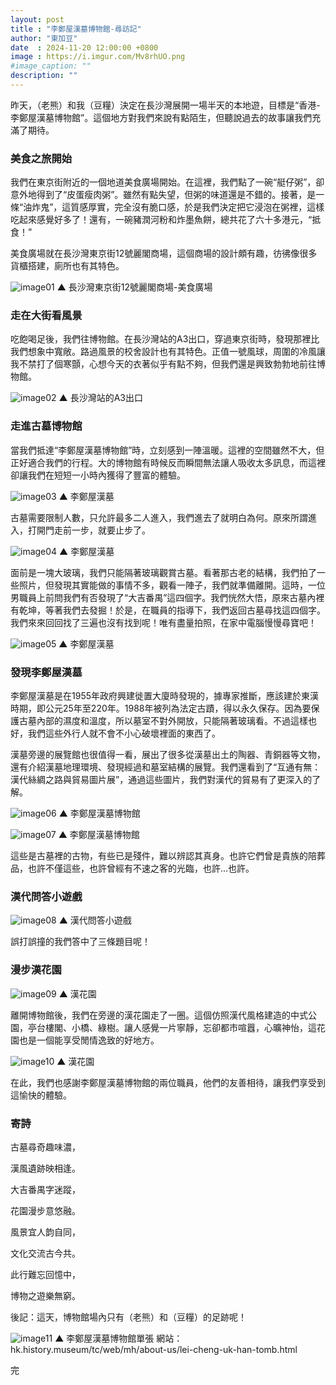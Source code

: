 ```yaml
---
layout: post
title : "李鄭屋漢墓博物館-尋訪記"
author: "東加豆"
date  : 2024-11-20 12:00:00 +0800
image : https://i.imgur.com/Mv8rhUO.png
#image_caption: ""
description: ""
---
```


昨天，（老熊）和我（豆糧）決定在長沙灣展開一場半天的本地遊，目標是“香港-李鄭屋漢墓博物館”。這個地方對我們來說有點陌生，但聽說過去的故事讓我們充滿了期待。

<!--more-->

### 美食之旅開始

我們在東京街附近的一個地道美食廣場開始。在這裡，我們點了一碗“艇仔粥”，卻意外地得到了“皮蛋瘦肉粥”。雖然有點失望，但粥的味道還是不錯的。接著，是一條“油炸鬼”，這質感厚實，完全沒有脆口感，於是我們決定把它浸泡在粥裡，這樣吃起來感覺好多了！還有，一碗豬潤河粉和炸墨魚餅，總共花了六十多港元，“抵食！”

美食廣場就在長沙灣東京街12號麗閣商場，這個商場的設計頗有趣，彷彿像很多貨櫃搭建，廁所也有其特色。

![image01](https://i.imgur.com/pke3xJ8.png)
▲ 長沙灣東京街12號麗閣商場-美食廣場


### 走在大街看風景

吃飽喝足後，我們往博物館。在長沙灣站的A3出口，穿過東京街時，發現那裡比我們想象中寬敞。路過風景的校舍設計也有其特色。正值一號風球，周圍的冷風讓我不禁打了個寒顫，心想今天的衣著似乎有點不夠，但我們還是興致勃勃地前往博物館。

![image02](https://i.imgur.com/Z43kJsT.png)
▲ 長沙灣站的A3出口


### 走進古墓博物館

當我們抵達“李鄭屋漢墓博物館”時，立刻感到一陣溫暖。這裡的空間雖然不大，但正好適合我們的行程。大的博物館有時候反而瞬間無法讓人吸收太多訊息，而這裡卻讓我們在短短一小時內獲得了豐富的體驗。

![image03](https://i.imgur.com/nkGmnyu.png)
▲ 李鄭屋漢墓

古墓需要限制人數，只允許最多二人進入，我們進去了就明白為何。原來所謂進入，打開門走前一步，就要止步了。

![image04](https://i.imgur.com/NsVLupR.png)
▲ 李鄭屋漢墓

面前是一塊大玻璃，我們只能隔著玻璃觀賞古墓。看著那古老的結構，我們拍了一些照片，但發現其實能做的事情不多，觀看一陣子，我們就準備離開。這時，一位男職員上前問我們有否發現了“大吉番禺”這四個字。我們恍然大悟，原來古墓內裡有乾坤，等著我們去發掘！於是，在職員的指導下，我們返回古墓尋找這四個字。我們來來回回找了三遍也沒有找到呢！唯有盡量拍照，在家中電腦慢慢尋寶吧！

![image05](https://i.imgur.com/kEswvl2.png)
▲ 李鄭屋漢墓


### 發現李鄭屋漢墓

李鄭屋漢墓是在1955年政府興建徙置大廈時發現的，據專家推斷，應該建於東漢時期，即公元25年至220年。1988年被列為法定古蹟，得以永久保存。因為要保護古墓內部的濕度和溫度，所以墓室不對外開放，只能隔著玻璃看。不過這樣也好，我們這些外行人就不會不小心破壞裡面的東西了。

漢墓旁邊的展覽館也很值得一看，展出了很多從漢墓出土的陶器、青銅器等文物，還有介紹漢墓地理環境、發現經過和墓室結構的展覽。我們還看到了“互通有無：漢代絲綢之路與貿易圖片展”，通過這些圖片，我們對漢代的貿易有了更深入的了解。

![image06](https://i.imgur.com/0FN3bWq.png)
▲ 李鄭屋漢墓博物館

![image07](https://i.imgur.com/Z9Glq24.png)
▲ 李鄭屋漢墓博物館

這些是古墓裡的古物，有些已是殘件，難以辨認其真身。也許它們曾是貴族的陪葬品，也許不僅這些，也許曾經有不速之客的光臨，也許...也許。


### 漢代問答小遊戲

![image08](https://i.imgur.com/0I1XD2F.png)
▲ 漢代問答小遊戲

誤打誤撞的我們答中了三條題目呢！


### 漫步漢花園

![image09](https://i.imgur.com/jroXJND.png)
▲ 漢花園

離開博物館後，我們在旁邊的漢花園走了一圈。這個仿照漢代風格建造的中式公園，亭台樓閣、小橋、綠樹。讓人感覺一片寧靜，忘卻都市喧囂，心曠神怡，這花園也是一個能享受閒情逸致的好地方。

![image10](https://i.imgur.com/zYmVcub.png)
▲ 漢花園

在此，我們也感謝李鄭屋漢墓博物館的兩位職員，他們的友善相待，讓我們享受到這愉快的體驗。


### 寄詩

古墓尋奇趣味濃，

漢風遺跡映相逢。

大吉番禺字迷蹤，

花園漫步意悠融。

風景宜人韵自同，

文化交流古今共。

此行難忘回憶中，

博物之遊樂無窮。

後記：這天，博物館場內只有（老熊）和（豆糧）的足跡呢！

![image11](https://i.imgur.com/5Mz2uCj.png)
▲ 李鄭屋漢墓博物館單張 網站：hk.history.museum/tc/web/mh/about-us/lei-cheng-uk-han-tomb.html

完

<!--END-->